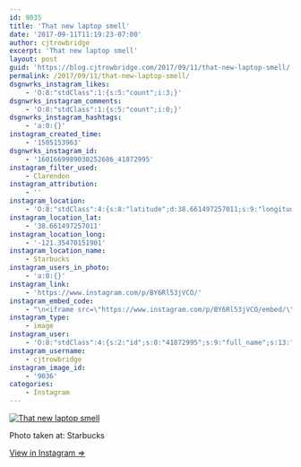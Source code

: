 ```yaml
---
id: 9035
title: 'That new laptop smell'
date: '2017-09-11T11:19:23-07:00'
author: cjtrowbridge
excerpt: 'That new laptop smell'
layout: post
guid: 'https://blog.cjtrowbridge.com/2017/09/11/that-new-laptop-smell/'
permalink: /2017/09/11/that-new-laptop-smell/
dsgnwrks_instagram_likes:
    - 'O:8:"stdClass":1:{s:5:"count";i:3;}'
dsgnwrks_instagram_comments:
    - 'O:8:"stdClass":1:{s:5:"count";i:0;}'
dsgnwrks_instagram_hashtags:
    - 'a:0:{}'
instagram_created_time:
    - '1505153963'
dsgnwrks_instagram_id:
    - '1601669989030252686_41872995'
instagram_filter_used:
    - Clarendon
instagram_attribution:
    - ''
instagram_location:
    - 'O:8:"stdClass":4:{s:8:"latitude";d:38.661497257011;s:9:"longitude";d:-121.35470151901;s:4:"name";s:9:"Starbucks";s:2:"id";i:364419;}'
instagram_location_lat:
    - '38.661497257011'
instagram_location_long:
    - '-121.35470151901'
instagram_location_name:
    - Starbucks
instagram_users_in_photo:
    - 'a:0:{}'
instagram_link:
    - 'https://www.instagram.com/p/BY6Rl53jVCO/'
instagram_embed_code:
    - "\n<iframe src=\"https://www.instagram.com/p/BY6Rl53jVCO/embed/\" width=\"612\" height=\"710\" frameborder=\"0\" scrolling=\"no\" allowtransparency=\"true\" class=\"insta-image-embed\"></iframe>\n"
instagram_type:
    - image
instagram_user:
    - 'O:8:"stdClass":4:{s:2:"id";s:8:"41872995";s:9:"full_name";s:13:"CJ Trowbridge";s:15:"profile_picture";s:96:"https://scontent.cdninstagram.com/t51.2885-19/s150x150/13724650_1188772791164794_142557231_a.jpg";s:8:"username";s:12:"cjtrowbridge";}'
instagram_username:
    - cjtrowbridge
instagram_image_id:
    - '9036'
categories:
    - Instagram
---
```


[![That new laptop smell](https://blog.cjtrowbridge.com/wp-content/uploads/2017/09/1505153963-1-1.jpg)](https://www.instagram.com/p/BY6Rl53jVCO/)

Photo taken at: Starbucks

[View in Instagram ⇒](https://www.instagram.com/p/BY6Rl53jVCO/)